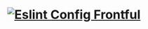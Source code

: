 # <a href="https://github.com/frontful/eslint-config-frontful"><img heigth="75" src="http://www.frontful.com/assets/packages/eslint-config.png" alt="Eslint Config Frontful" /></a>
